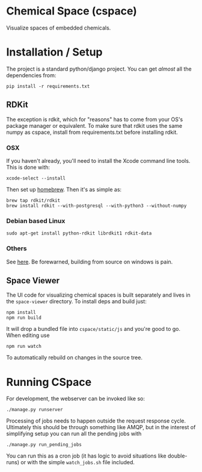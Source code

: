 # Chemical Space (cspace)

Visualize spaces of embedded chemicals.

# Installation / Setup

The project is a standard python/django project. You can get _almost_ all the dependencies from:

```
pip install -r requirements.txt
```

## RDKit
The exception is rdkit, which for "reasons" has to come from your OS's package manager or equivalent. To make sure that rdkit uses the same numpy as cspace, install from requirements.txt before installing rdkit.

### OSX

If you haven't already, you'll need to install the Xcode command line tools. This is done with:

```
xcode-select --install
```

Then set up [homebrew](https://brew.sh/). Then it's as simple as:

```
brew tap rdkit/rdkit
brew install rdkit --with-postgresql --with-python3 --without-numpy
```

### Debian based Linux

```
sudo apt-get install python-rdkit librdkit1 rdkit-data
```

### Others

See [here](http://www.rdkit.org/docs/Install.html). Be forewarned, building from source on windows is pain.

## Space Viewer

The UI code for visualizing chemical spaces is built separately and lives in the `space-viewer` directory. To install deps and build just:

```
npm install
npm run build
```

It will drop a bundled file into `cspace/static/js` and you're good to go. When editing use

```
npm run watch
```

To automatically rebuild on changes in the source tree.

# Running CSpace

For development, the webserver can be invoked like so:

```
./manage.py runserver
```

Processing of jobs needs to happen outside the request response cycle. Ultimately this should be through something like AMQP, but in the interest of simplifying setup you can run all the pending jobs with

```
./manage.py run_pending_jobs
```

You can run this as a cron job (it has logic to avoid situations like double-runs) or with the simple `watch_jobs.sh` file included.

